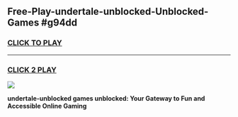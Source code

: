 
## Free-Play-undertale-unblocked-Unblocked-Games #g94dd
<h3>
<a href="https://news.freeplayer.one?title=undertale-unblocked&ref=8M">CLICK TO PLAY</a></h3>
<hr>

<h3>
<a href="https://news.freeplayer.one?title=undertale-unblocked&ref=8M">CLICK 2 PLAY</a>
  
</h3>

<a href="https://news.freeplayer.one?title=undertale-unblocked&ref=8M"><img src="https://clearcache.store/games.png"></a>


**undertale-unblocked games unblocked: Your Gateway to Fun and Accessible Online Gaming**
